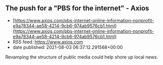 ## The push for a "PBS for the internet" - Axios
 - [https://www.axios.com/pbs-internet-online-information-nonprofit-e9a78344-ae58-4214-9cb6-974ab9576cb1.html](https://www.axios.com/pbs-internet-online-information-nonprofit-e9a78344-ae58-4214-9cb6-974ab9576cb1.html)
 - RSS feed: https://www.axios.com
 - date published: 2021-08-03 06:37:12.291568+00:00

Revamping the structure of public media could help shore up local news.

